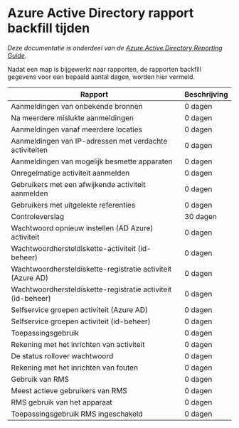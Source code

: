 <properties
   pageTitle="Azure Active Directory rapport backfill tijden | Microsoft Azure"
   description="Bedrag van de tijd die nodig is om rapportage gebeurtenissen weergeven in de map Azure AD"
   services="active-directory"
   documentationCenter=""
   authors="dhanyahk"
   manager="stevepo"
   editor=""/>

<tags
   ms.service="active-directory"
   ms.devlang="na"
   ms.topic="article"
   ms.tgt_pltfrm="na"
   ms.workload="identity"
   ms.date="03/07/2016"
   ms.author="dhanyahk"/>

# <a name="azure-active-directory-report-backfill-times"></a>Azure Active Directory rapport backfill tijden

*Deze documentatie is onderdeel van de [Azure Active Directory Reporting Guide](active-directory-reporting-guide.md).*

Nadat een map is bijgewerkt naar rapporten, de rapporten backfill gegevens voor een bepaald aantal dagen, worden hier vermeld.

Rapport                                                  | Beschrijving
------------------------------------------------------- | -----------
Aanmeldingen van onbekende bronnen                           | 0 dagen
Na meerdere mislukte aanmeldingen                        | 0 dagen
Aanmeldingen vanaf meerdere locaties                      | 0 dagen
Aanmeldingen van IP-adressen met verdachte activiteiten     | 0 dagen
Aanmeldingen van mogelijk besmette apparaten                 | 0 dagen
Onregelmatige activiteit aanmelden                              | 0 dagen
Gebruikers met een afwijkende activiteit aanmelden                   | 0 dagen
Gebruikers met uitgelekte referenties                           | 0 dagen
Controleverslag                                            | 30 dagen
Wachtwoord opnieuw instellen (AD Azure) activiteit                      | 0 dagen
Wachtwoordhersteldiskette-activiteit (id-beheer)              | 0 dagen
Wachtwoordhersteldiskette-registratie activiteit (Azure AD)         | 0 dagen
Wachtwoordhersteldiskette-registratie activiteit (id-beheer) | 0 dagen
Selfservice groepen activiteit (Azure AD)                 | 0 dagen
Selfservice groepen activiteit (id-beheer)         | 0 dagen
Toepassingsgebruik                                       | 0 dagen
Rekening met het inrichten van activiteit                           | 0 dagen
De status rollover wachtwoord                                | 0 dagen
Rekening met het inrichten van fouten                             | 0 dagen
Gebruik van RMS                                               | 0 dagen
Meest actieve gebruikers van RMS                                   | 0 dagen
RMS gebruik van het apparaat                                        | 0 dagen
Toepassingsgebruik RMS ingeschakeld                           | 0 dagen
